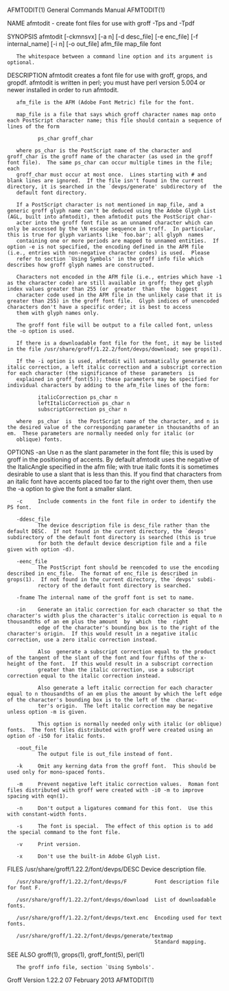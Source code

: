 AFMTODIT(1)                                                                                General Commands Manual                                                                                AFMTODIT(1)



NAME
       afmtodit - create font files for use with groff -Tps and -Tpdf

SYNOPSIS
       afmtodit [-ckmnsvx] [-a n] [-d desc_file] [-e enc_file] [-f internal_name] [-i n] [-o out_file] afm_file map_file font

       The whitespace between a command line option and its argument is optional.

DESCRIPTION
       afmtodit creates a font file for use with groff, grops, and gropdf.  afmtodit is written in perl; you must have perl version 5.004 or newer installed in order to run afmtodit.

       afm_file is the AFM (Adobe Font Metric) file for the font.

       map_file is a file that says which groff character names map onto each PostScript character name; this file should contain a sequence of lines of the form

              ps_char groff_char

       where ps_char is the PostScript name of the character and groff_char is the groff name of the character (as used in the groff font file).  The same ps_char can occur multiple times in the file; each
       groff_char must occur at most once.  Lines starting with # and blank lines are ignored.  If the file isn't found in the current directory, it is searched in the `devps/generate' subdirectory of  the
       default font directory.

       If a PostScript character is not mentioned in map_file, and a generic groff glyph name can't be deduced using the Adobe Glyph List (AGL, built into afmtodit), then afmtodit puts the PostScript char-
       acter into the groff font file as an unnamed character which can only be accessed by the \N escape sequence in troff.  In particular, this is true for glyph variants like `foo.bar'; all glyph  names
       containing one or more periods are mapped to unnamed entities.  If option -e is not specified, the encoding defined in the AFM file (i.e., entries with non-negative character codes) is used.  Please
       refer to section `Using Symbols' in the groff info file which describes how groff glyph names are constructed.

       Characters not encoded in the AFM file (i.e., entries which have -1 as the character code) are still available in groff; they get glyph index values greater than 255 (or  greater  than  the  biggest
       character code used in the AFM file in the unlikely case that it is greater than 255) in the groff font file.  Glyph indices of unencoded characters don't have a specific order; it is best to access
       them with glyph names only.

       The groff font file will be output to a file called font, unless the -o option is used.

       If there is a downloadable font file for the font, it may be listed in the file /usr/share/groff/1.22.2/font/devps/download; see grops(1).

       If the -i option is used, afmtodit will automatically generate an italic correction, a left italic correction and a subscript correction for each character (the significance of these  parameters  is
       explained in groff_font(5)); these parameters may be specified for individual characters by adding to the afm_file lines of the form:

              italicCorrection ps_char n
              leftItalicCorrection ps_char n
              subscriptCorrection ps_char n

       where  ps_char  is  the PostScript name of the character, and n is the desired value of the corresponding parameter in thousandths of an em.  These parameters are normally needed only for italic (or
       oblique) fonts.

OPTIONS
       -an    Use n as the slant parameter in the font file; this is used by groff in the positioning of accents.  By default afmtodit uses the negative of the ItalicAngle specified in the afm  file;  with
              true  italic  fonts  it is sometimes desirable to use a slant that is less than this.  If you find that characters from an italic font have accents placed too far to the right over them, then
              use the -a option to give the font a smaller slant.

       -c     Include comments in the font file in order to identify the PS font.

       -ddesc_file
              The device description file is desc_file rather than the default DESC.  If not found in the current directory, the `devps' subdirectory of the default font directory is searched (this is true
              for both the default device description file and a file given with option -d).

       -eenc_file
              The PostScript font should be reencoded to use the encoding described in enc_file.  The format of enc_file is described in grops(1).  If not found in the current directory, the `devps' subdi-
              rectory of the default font directory is searched.

       -fname The internal name of the groff font is set to name.

       -in    Generate an italic correction for each character so that the character's width plus the character's italic correction is equal to n thousandths of an em plus the amount  by  which  the  right
              edge of the character's bounding box is to the right of the character's origin.  If this would result in a negative italic correction, use a zero italic correction instead.

              Also  generate a subscript correction equal to the product of the tangent of the slant of the font and four fifths of the x-height of the font.  If this would result in a subscript correction
              greater than the italic correction, use a subscript correction equal to the italic correction instead.

              Also generate a left italic correction for each character equal to n thousandths of an em plus the amount by which the left edge of the character's bounding box is to the left of the  charac-
              ter's origin.  The left italic correction may be negative unless option -m is given.

              This option is normally needed only with italic (or oblique) fonts.  The font files distributed with groff were created using an option of -i50 for italic fonts.

       -oout_file
              The output file is out_file instead of font.

       -k     Omit any kerning data from the groff font.  This should be used only for mono-spaced fonts.

       -m     Prevent negative left italic correction values.  Roman font files distributed with groff were created with -i0 -m to improve spacing with eqn(1).

       -n     Don't output a ligatures command for this font.  Use this with constant-width fonts.

       -s     The font is special.  The effect of this option is to add the special command to the font file.

       -v     Print version.

       -x     Don't use the built-in Adobe Glyph List.

FILES
       /usr/share/groff/1.22.2/font/devps/DESC      Device description file.

       /usr/share/groff/1.22.2/font/devps/F         Font description file for font F.

       /usr/share/groff/1.22.2/font/devps/download  List of downloadable fonts.

       /usr/share/groff/1.22.2/font/devps/text.enc  Encoding used for text fonts.

       /usr/share/groff/1.22.2/font/devps/generate/textmap
                                                    Standard mapping.

SEE ALSO
       groff(1), grops(1), groff_font(5), perl(1)

       The groff info file, section `Using Symbols'.



Groff Version 1.22.2                                                                           07 February 2013                                                                                   AFMTODIT(1)
